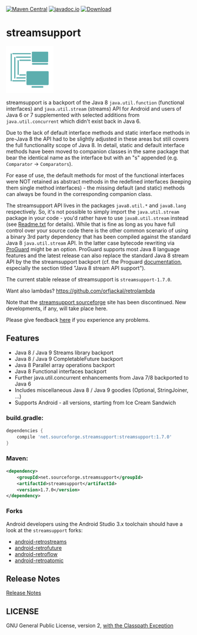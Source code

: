 [![Maven Central](https://img.shields.io/maven-central/v/net.sourceforge.streamsupport/streamsupport.svg)](http://mvnrepository.com/artifact/net.sourceforge.streamsupport/streamsupport)
[![javadoc.io](https://javadocio-badges.herokuapp.com/net.sourceforge.streamsupport/streamsupport/badge.svg)](http://www.javadoc.io/doc/net.sourceforge.streamsupport/streamsupport/)
[![Download](https://api.bintray.com/packages/stefan-zobel/streamsupport/streamsupport/images/download.svg) ](https://bintray.com/stefan-zobel/streamsupport/streamsupport/_latestVersion)

# streamsupport

![](art/streamsupport-sf.png)

streamsupport is a backport of the Java 8 `java.util.function` (functional interfaces) and `java.util.stream`
(streams) API for Android and users of Java 6 or 7 supplemented with selected additions from `java.util.concurrent`
which didn't exist back in Java 6.

Due to the lack of default interface methods and static interface methods in pre-Java 8 the API had to be slightly
adjusted in these areas but still covers the full functionality scope of Java 8. In detail, static and default
interface methods have been moved to companion classes in the same package that bear the identical name as the
interface but with an "s" appended (e.g. `Comparator` -> `Comparators`).

For ease of use, the default methods for most of the functional interfaces were NOT retained as abstract methods
in the redefined interfaces (keeping them single method interfaces) - the missing default (and static) methods can
always be found in the corresponding companion class.

The streamsupport API lives in the packages `java8.util.*` and `java8.lang` respectively. So, it's not possible to
simply import the `java.util.stream` package in your code - you'd rather have to use `java8.util.stream` instead
(see [Readme.txt](https://github.com/stefan-zobel/streamsupport/blob/master/Readme.txt) for details). While that
is fine as long as you have full control over your source code there is the other common scenario of using a binary
3rd party dependency that has been compiled against the standard Java 8 `java.util.stream` API. In the latter case
bytecode rewriting via [ProGuard](https://github.com/Guardsquare/proguard) might be an option. ProGuard supports
most Java 8 language features and the latest release can also replace the standard Java 8 stream API by the the
streamsupport backport (cf. the Proguard [documentation](https://www.guardsquare.com/en/products/proguard/manual/gradleplugin),
especially the section titled "Java 8 stream API support").

The current stable release of streamsupport is `streamsupport-1.7.0`.

Want also lambdas? https://github.com/orfjackal/retrolambda

Note that the [streamsupport sourceforge](https://sourceforge.net/projects/streamsupport/) site has been discontinued.
New developments, if any, will take place here.

Please give feedback [here](https://github.com/stefan-zobel/streamsupport/issues) if you experience any problems.


## Features

* Java 8 / Java 9 Streams library backport
* Java 8 / Java 9 CompletableFuture backport
* Java 8 Parallel array operations backport
* Java 8 Functional interfaces backport
* Further java.util.concurrent enhancements from Java 7/8 backported to Java 6
* Includes miscellaneous Java 8 / Java 9 goodies (Optional, StringJoiner, ...)
* Supports Android - all versions, starting from Ice Cream Sandwich


### build.gradle:

```gradle
dependencies {
    compile 'net.sourceforge.streamsupport:streamsupport:1.7.0'
}
```


### Maven:

```xml
<dependency>
    <groupId>net.sourceforge.streamsupport</groupId>
    <artifactId>streamsupport</artifactId>
    <version>1.7.0</version>
</dependency>
```


### Forks

Android developers using the Android Studio 3.x toolchain should have a look at the `streamsupport` forks:

* [android-retrostreams](https://github.com/retrostreams/android-retrostreams)
* [android-retrofuture](https://github.com/retrostreams/android-retrofuture)
* [android-retroflow](https://github.com/retrostreams/android-retroflow)
* [android-retroatomic](https://github.com/retrostreams/android-retroatomic)


## Release Notes

[Release Notes](Readme.txt)


## LICENSE

GNU General Public License, version 2, [with the Classpath Exception](https://github.com/stefan-zobel/streamsupport/blob/master/GPL_ClasspathException)
